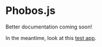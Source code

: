 # Phobos.js
Better documentation coming soon!

In the meantime, look at this [test app](https://github.com/fiiv/phobos.js-example).

